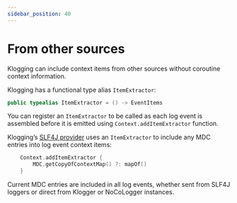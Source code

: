 ```yaml
---
sidebar_position: 40
---
```


# From other sources

Klogging can include context items from other sources without coroutine context information.

Klogging has a functional type alias `ItemExtractor`:

```kotlin
public typealias ItemExtractor = () -> EventItems
```

You can register an `ItemExtractor` to be called as each log event is assembled before it is
emitted using `Context.addItemExtractor` function.

Klogging’s [SLF4J provider](../java/slf4j.md) uses an `ItemExtractor` to include any MDC entries into
log event context items:

```kotlin
    Context.addItemExtractor {
        MDC.getCopyOfContextMap() ?: mapOf()
    }
```

Current MDC entries are included in all log events, whether sent from SLF4J loggers or direct from
Klogger or NoCoLogger instances.
